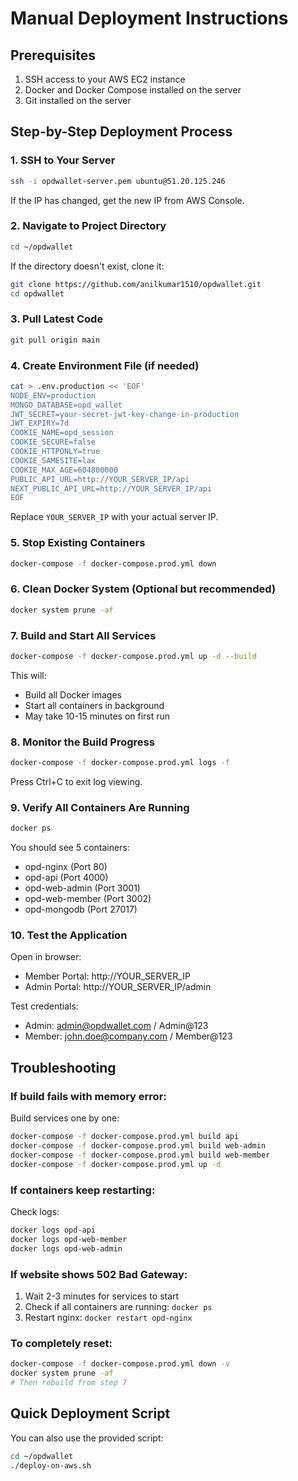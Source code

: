 # Manual Deployment Instructions

## Prerequisites
1. SSH access to your AWS EC2 instance
2. Docker and Docker Compose installed on the server
3. Git installed on the server

## Step-by-Step Deployment Process

### 1. SSH to Your Server
```bash
ssh -i opdwallet-server.pem ubuntu@51.20.125.246
```

If the IP has changed, get the new IP from AWS Console.

### 2. Navigate to Project Directory
```bash
cd ~/opdwallet
```

If the directory doesn't exist, clone it:
```bash
git clone https://github.com/anilkumar1510/opdwallet.git
cd opdwallet
```

### 3. Pull Latest Code
```bash
git pull origin main
```

### 4. Create Environment File (if needed)
```bash
cat > .env.production << 'EOF'
NODE_ENV=production
MONGO_DATABASE=opd_wallet
JWT_SECRET=your-secret-jwt-key-change-in-production
JWT_EXPIRY=7d
COOKIE_NAME=opd_session
COOKIE_SECURE=false
COOKIE_HTTPONLY=true
COOKIE_SAMESITE=lax
COOKIE_MAX_AGE=604800000
PUBLIC_API_URL=http://YOUR_SERVER_IP/api
NEXT_PUBLIC_API_URL=http://YOUR_SERVER_IP/api
EOF
```

Replace `YOUR_SERVER_IP` with your actual server IP.

### 5. Stop Existing Containers
```bash
docker-compose -f docker-compose.prod.yml down
```

### 6. Clean Docker System (Optional but recommended)
```bash
docker system prune -af
```

### 7. Build and Start All Services
```bash
docker-compose -f docker-compose.prod.yml up -d --build
```

This will:
- Build all Docker images
- Start all containers in background
- May take 10-15 minutes on first run

### 8. Monitor the Build Progress
```bash
docker-compose -f docker-compose.prod.yml logs -f
```

Press Ctrl+C to exit log viewing.

### 9. Verify All Containers Are Running
```bash
docker ps
```

You should see 5 containers:
- opd-nginx (Port 80)
- opd-api (Port 4000)
- opd-web-admin (Port 3001)
- opd-web-member (Port 3002)
- opd-mongodb (Port 27017)

### 10. Test the Application
Open in browser:
- Member Portal: http://YOUR_SERVER_IP
- Admin Portal: http://YOUR_SERVER_IP/admin

Test credentials:
- Admin: admin@opdwallet.com / Admin@123
- Member: john.doe@company.com / Member@123

## Troubleshooting

### If build fails with memory error:
Build services one by one:
```bash
docker-compose -f docker-compose.prod.yml build api
docker-compose -f docker-compose.prod.yml build web-admin
docker-compose -f docker-compose.prod.yml build web-member
docker-compose -f docker-compose.prod.yml up -d
```

### If containers keep restarting:
Check logs:
```bash
docker logs opd-api
docker logs opd-web-member
docker logs opd-web-admin
```

### If website shows 502 Bad Gateway:
1. Wait 2-3 minutes for services to start
2. Check if all containers are running: `docker ps`
3. Restart nginx: `docker restart opd-nginx`

### To completely reset:
```bash
docker-compose -f docker-compose.prod.yml down -v
docker system prune -af
# Then rebuild from step 7
```

## Quick Deployment Script
You can also use the provided script:
```bash
cd ~/opdwallet
./deploy-on-aws.sh
```
